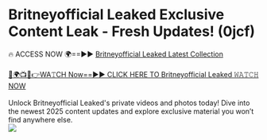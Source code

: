 # Britneyofficial Leaked Exclusive Content Leak - Fresh Updates! (0jcf)

🔥 ACCESS NOW 🌍==►► <a href="https://tinyurl.com/kvy9nzfs" rel="nofollow">Britneyofficial Leaked Latest Collection</a>
<br><br>
[🔴🌍📺📱👉WA𝚃CH Now==►► CLICK HERE TO Britneyofficial Leaked 𝚆𝙰𝚃𝙲𝙷 NOW](https://tinyurl.com/kvy9nzfs)
<br><br>
Unlock Britneyofficial Leaked's private videos and photos today! Dive into the newest 2025 content updates and explore exclusive material you won’t find anywhere else.
<br>
<a href="https://tinyurl.com/kvy9nzfs" rel="nofollow" data-target="animated-image.originalLink"><img src="https://camo.githubusercontent.com/8a4f000d20f83aca3bf7ec5f350d767afa0574a8a352519fd8cfa583a6f93a33/68747470733a2f2f692e696d6775722e636f6d2f644a486b345a712e676966" data-canonical-src="https://i.imgur.com/dJHk4Zq.gif" style="max-width: 100%; display: inline-block;" data-target="animated-image.originalImage"></a>
<br>
